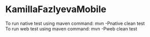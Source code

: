 # KamillaFazlyevaMobile

To run native test using maven command: mvn -Pnative clean test  
To run web test using maven command: mvn -Pweb clean test
